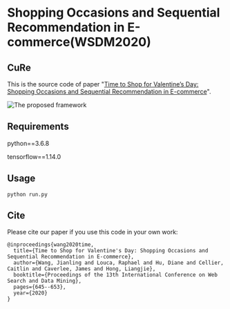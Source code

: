 Shopping Occasions and Sequential Recommendation in E-commerce(WSDM2020)
============

## CuRe

This is the source code of paper "[Time to Shop for Valentine’s Day: Shopping Occasions and Sequential Recommendation in E-commerce](http://people.tamu.edu/~jwang713/pubs/occasion-wsdm2020.pdf)".

![The proposed framework](framework.png)

## Requirements
python==3.6.8

tensorflow==1.14.0

## Usage
```python run.py```

## Cite

Please cite our paper if you use this code in your own work:

```
@inproceedings{wang2020time,
  title={Time to Shop for Valentine's Day: Shopping Occasions and Sequential Recommendation in E-commerce},
  author={Wang, Jianling and Louca, Raphael and Hu, Diane and Cellier, Caitlin and Caverlee, James and Hong, Liangjie},
  booktitle={Proceedings of the 13th International Conference on Web Search and Data Mining},
  pages={645--653},
  year={2020}
}
```
